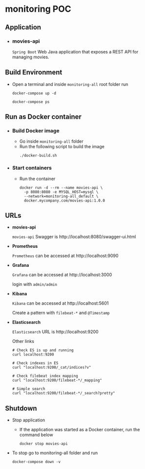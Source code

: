 # monitoring POC


## Application

- ### movies-api

  `Spring Boot` Web Java application that exposes a REST API for managing movies.

## Build Environment

- Open a terminal and inside `monitoring-all` root folder run
  ```
  docker-compose up -d
  ```
  ```
  docker-compose ps
  ```

## Run as Docker container

- ### Build Docker image

  - Go inside `monitoring-all` folder
  - Run the following script to build the image
      ```
      ./docker-build.sh
      ```
	  
- ### Start containers

  - Run the container
    ```
    docker run -d --rm --name movies-api \
      -p 8080:8080 -e MYSQL_HOST=mysql \
      --network=monitoring-all_default \
      docker.mycompany.com/movies-api:1.0.0
    ```

## URLs

- **movies-api**
  
  `movies-api` Swagger is http://localhost:8080/swagger-ui.html

- **Prometheus**

  `Prometheus` can be accessed at http://localhost:9090

- **Grafana**

  `Grafana` can be accessed at http://localhost:3000

  login with `admin/admin`

- **Kibana**

  `Kibana` can be accessed at http://localhost:5601

   Create a pattern with `filebeat-*` and `@Timestamp` 

- **Elasticsearch**

  `Elasticsearch` URL is http://localhost:9200

  Other links
  ```
  # Check ES is up and running
  curl localhost:9200
  
  # Check indexes in ES
  curl "localhost:9200/_cat/indices?v"
  
  # Check filebeat index mapping
  curl "localhost:9200/filebeat-*/_mapping"
  
  # Simple search
  curl "localhost:9200/filebeat-*/_search?pretty"
  ```

## Shutdown

- Stop application

  - If the application was started as a Docker container, run the command below
    ```
    docker stop movies-api
    ```

- To stop go to monitoring-all folder and run
  ```
  docker-compose down -v
  ```